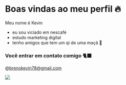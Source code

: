 # Boas vindas ao meu perfil 🔥
Meu nome é Kevin
- eu sou viciado em nescafé
- estudo marketing digital
- tenho amigos que tem um qi de uma maçã 🍎

### Você entrar em contato comigo 🐈‍⬛
@brenokevin78@gmail.com



![](https://media1.tenor.com/m/E7sMzJD_CGMAAAAd/asmodeus-helluva-boss.gif)
